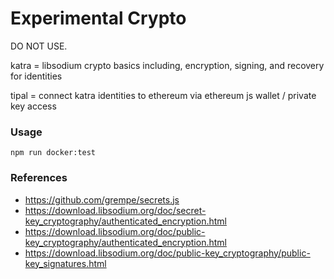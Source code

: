 # Experimental Crypto

DO NOT USE.

katra = libsodium crypto basics including, encryption, signing, and recovery for identities

tipal = connect katra identities to ethereum via ethereum js wallet / private key access

### Usage

```
npm run docker:test
```


### References
- https://github.com/grempe/secrets.js
- https://download.libsodium.org/doc/secret-key_cryptography/authenticated_encryption.html
- https://download.libsodium.org/doc/public-key_cryptography/authenticated_encryption.html
- https://download.libsodium.org/doc/public-key_cryptography/public-key_signatures.html